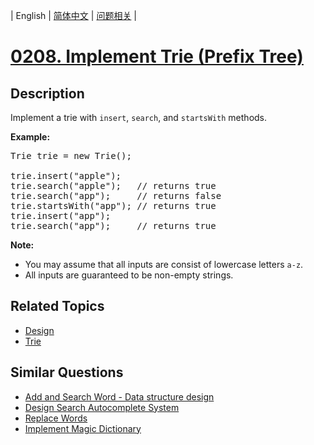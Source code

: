 
| English | [简体中文](README.md) | [问题相关](QUESTION.md) |
# [0208. Implement Trie (Prefix Tree)](https://leetcode-cn.com/problems/implement-trie-prefix-tree/)
## Description
<p>Implement a trie with <code>insert</code>, <code>search</code>, and <code>startsWith</code> methods.</p>

<p><b>Example:</b></p>

<pre>
Trie trie = new Trie();

trie.insert(&quot;apple&quot;);
trie.search(&quot;apple&quot;);   // returns true
trie.search(&quot;app&quot;);     // returns false
trie.startsWith(&quot;app&quot;); // returns true
trie.insert(&quot;app&quot;);   
trie.search(&quot;app&quot;);     // returns true
</pre>

<p><b>Note:</b></p>

<ul>
	<li>You may assume that all inputs are consist of lowercase letters <code>a-z</code>.</li>
	<li>All inputs are guaranteed to be non-empty strings.</li>
</ul>

## Related Topics
- [Design](https://leetcode-cn.com/tag/design)
- [Trie](https://leetcode-cn.com/tag/trie)
## Similar Questions
- [Add and Search Word - Data structure design](../0211/README_EN.md)
- [Design Search Autocomplete System](../0642/README_EN.md)
- [Replace Words](../0648/README_EN.md)
- [Implement Magic Dictionary](../0676/README_EN.md)
